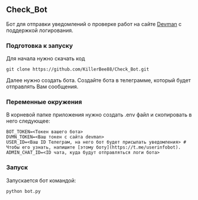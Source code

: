 ##  Check_Bot

Бот для отправки уведомлений о проверке работ на сайте [Devman](https://dvmn.org/) с поддержкой логирования.

### Подготовка к запуску

Для начала нужно скачать код

`git clone https://github.com/KillerBee88/Check_Bot.git`

Далее нужно создать бота. Создайте бота в телеграмме, который будет отправлять Вам сообщения.

### Переменные окружения

В корневой папке приложения нужно создать .env файл и скопировать в него следующее:

`````
BOT_TOKEN=<Токен вашего бота>
DVMN_TOKEN=<Ваш токен с сайта devman>
USER_ID=<Ваш ID Телеграм, на него бот будет присылать уведомления> # Чтобы его узнать, напишите [этому боту](https://t.me/userinfobot).
ADMIN_CHAT_ID=<ID чата, куда будут отправляться логи бота>
`````

### Запуск

Запускается бот командой:

`python bot.py`
